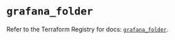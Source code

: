 # `grafana_folder`

Refer to the Terraform Registry for docs: [`grafana_folder`](https://registry.terraform.io/providers/grafana/grafana/3.15.3/docs/resources/folder).
